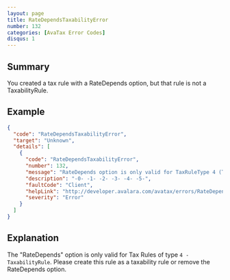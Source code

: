```yaml
---
layout: page
title: RateDependsTaxabilityError
number: 132
categories: [AvaTax Error Codes]
disqus: 1
---
```


## Summary

You created a tax rule with a RateDepends option, but that rule is not a TaxabilityRule.

## Example

```json
{
  "code": "RateDependsTaxabilityError",
  "target": "Unknown",
  "details": [
    {
      "code": "RateDependsTaxabilityError",
      "number": 132,
      "message": "RateDepends option is only valid for TaxRuleType 4 (Taxability Rule).",
      "description": "-0- -1- -2- -3- -4- -5-",
      "faultCode": "Client",
      "helpLink": "http://developer.avalara.com/avatax/errors/RateDependsTaxabilityError",
      "severity": "Error"
    }
  ]
}
```

## Explanation

The "RateDepends" option is only valid for Tax Rules of type `4 - TaxabilityRule`.  Please create this rule as a taxability rule or remove the RateDepends option.
